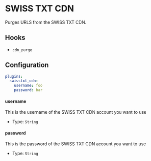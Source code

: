 SWISS TXT CDN
=============
Purges URLS from the SWISS TXT CDN.

Hooks
-----
- `cdn_purge`

Configuration
-------------
```yaml
plugins:
  swisstxt_cdn:
    username: foo
    password: bar
```

#### username
This is the username of the SWISS TXT CDN account you want to use

- Type: `String`

#### password
This is the password of the SWISS TXT CDN account you want to use

- Type: `String`